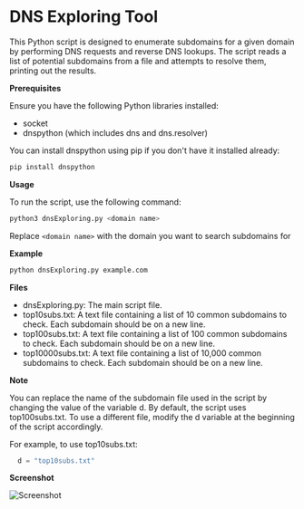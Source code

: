 # DNS Exploring Tool
This Python script is designed to enumerate subdomains for a given domain by performing DNS requests and reverse DNS lookups. The script reads a list of potential subdomains from a file and attempts to resolve them, printing out the results.

**Prerequisites**

Ensure you have the following Python libraries installed:
  - socket
  - dnspython (which includes dns and dns.resolver)

You can install dnspython using pip if you don't have it installed already:
```bash
pip install dnspython
```
**Usage**

To run the script, use the following command:
```bash
python3 dnsExploring.py <domain name>
```
Replace `<domain name>` with the domain you want to search subdomains for

**Example**

```bash
python dnsExploring.py example.com
```
**Files**

- dnsExploring.py: The main script file.
- top10subs.txt: A text file containing a list of 10 common subdomains to check. Each subdomain should be on a new line.
- top100subs.txt: A text file containing a list of 100 common subdomains to check. Each subdomain should be on a new line.
- top10000subs.txt: A text file containing a list of 10,000 common subdomains to check. Each subdomain should be on a new line.

**Note**

You can replace the name of the subdomain file used in the script by changing the value of the variable d. By default, the script uses top100subs.txt. To use a different file, modify the d variable at the beginning of the script accordingly.

For example, to use top10subs.txt:

```python
  d = "top10subs.txt"
```

**Screenshot**

![Screenshot](screenshots/screenshot.png)
